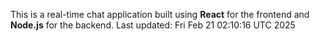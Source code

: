 This is a real-time chat application built using **React** for the frontend and **Node.js** for the backend.
Last updated: Fri Feb 21 02:10:16 UTC 2025
